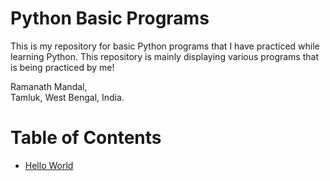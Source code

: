 # Python Basic Programs
This is my repository for basic Python programs that I have practiced while learning Python.
This repository is mainly displaying various programs that is being practiced by me! 

Ramanath Mandal,<br />
Tamluk, West Bengal, India.<br />

# Table of Contents

* [Hello World](https://github.com/MRamanath/Python-Basic-Programs/blob/master/Python-Programs/helloWorld.py)
    

